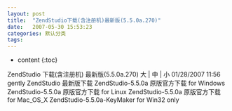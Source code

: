 ```yaml
---
layout: post
title:  "ZendStudio下载(含注册机)最新版(5.5.0a.270)"
date:   2007-05-30 15:53:23
categories: 默认分类
tags:
---
```


* content
{:toc}

ZendStudio 下载(含注册机) 最新版(5.5.0a.270)    大 | 中 | 小       01/28/2007 11:56  gently   ZendStudio 最新版下载  ZendStudio-5.5.0a 原版官方下载 for Windows   ZendStudio-5.5.0a 原版官方下载 for Linux    ZendStudio-5.5.0a 原版官方下载 for Mac_OS_X   ZendStudio-5.5.0a-KeyMaker for Win32 only    
        
